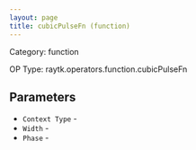 ```yaml
---
layout: page
title: cubicPulseFn (function)
---
```


Category: function

OP Type: raytk.operators.function.cubicPulseFn

## Parameters

* `Context Type` - 
* `Width` - 
* `Phase` -
